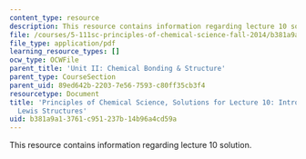 ```yaml
---
content_type: resource
description: This resource contains information regarding lecture 10 solution.
file: /courses/5-111sc-principles-of-chemical-science-fall-2014/b381a9a13761c951237b14b96a4cd59a_MIT5_111F14_Lec10Soln.pdf
file_type: application/pdf
learning_resource_types: []
ocw_type: OCWFile
parent_title: 'Unit II: Chemical Bonding & Structure'
parent_type: CourseSection
parent_uid: 89ed642b-2203-7e56-7593-c80ff35cb3f4
resourcetype: Document
title: 'Principles of Chemical Science, Solutions for Lecture 10: Introduction to
  Lewis Structures'
uid: b381a9a1-3761-c951-237b-14b96a4cd59a
---
```

This resource contains information regarding lecture 10 solution.


